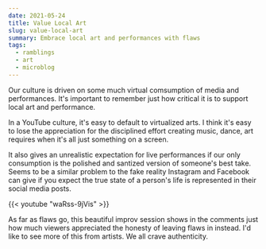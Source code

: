 ```yaml
---
date: 2021-05-24
title: Value Local Art
slug: value-local-art
summary: Embrace local art and performances with flaws
tags:
  - ramblings
  - art
  - microblog
---
```


Our culture is driven on some much virtual comsumption of media and performances.
It's important to remember just how critical it is to support local art and performance.

In a YouTube culture, it's easy to default to virtualized arts.
I think it's easy to lose the appreciation for the disciplined effort creating music, dance, art requires when it's all just something on a screen.

It also gives an unrealistic expectation for live performances if our only consumption is the polished and santized version of someone's best take.
Seems to be a similar problem to the fake reality Instagram and Facebook can give if you expect the true state of a person's life is represented in their social media posts.

{{< youtube "waRss-9jVis" >}}

As far as flaws go, this beautiful improv session shows in the comments just how much viewers appreciated the honesty of leaving flaws in instead.
I'd like to see more of this from artists.
We all crave authenticity.
